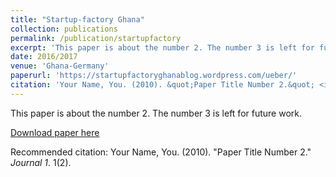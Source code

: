```yaml
---
title: "Startup-factory Ghana"
collection: publications
permalink: /publication/startupfactory
excerpt: 'This paper is about the number 2. The number 3 is left for future work.'
date: 2016/2017
venue: 'Ghana-Germany'
paperurl: 'https://startupfactoryghanablog.wordpress.com/ueber/'
citation: 'Your Name, You. (2010). &quot;Paper Title Number 2.&quot; <i>Journal 1</i>. 1(2).'
---
```

This paper is about the number 2. The number 3 is left for future work.

[Download paper here](http://academicpages.github.io/files/paper2.pdf)

Recommended citation: Your Name, You. (2010). "Paper Title Number 2." <i>Journal 1</i>. 1(2).
